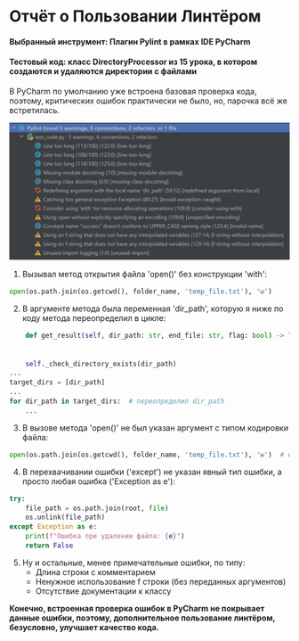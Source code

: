 # Отчёт о Пользовании Линтёром

#### Выбранный инструмент: Плагин Pylint в рамках IDE PyCharm

#### Тестовый код: класс DirectoryProcessor из 15 урока, в котором создаются и удаляются директории с файлами


В PyCharm по умолчанию уже встроена базовая проверка кода, поэтому, критических ошибок практически не было,
но, парочка всё же встретилась.

![Скриншот с ошибками линтёра](https://github.com/cyrilliusg/High-School-of-Programming/blob/main/lesson_20/error_logs.PNG)

1. Вызывал метод открытия файла 'open()' без конструкции 'with':

```python
open(os.path.join(os.getcwd(), folder_name, 'temp_file.txt'), 'w')
```

2. В аргументе метода была переменная 'dir_path', которую я ниже по коду метода переопределил в цикле:

```python
    def get_result(self, dir_path: str, end_file: str, flag: bool) -> list:


    self._check_directory_exists(dir_path)
...
target_dirs = [dir_path]
...
for dir_path in target_dirs:  # переопределил dir_path
    ...
```

3. В вызове метода 'open()' не был указан аргумент с типом кодировки файла:

```python
open(os.path.join(os.getcwd(), folder_name, 'temp_file.txt'), 'w')  # encoding='UTF-8'
```

4. В перехвачивании ошибки ('except') не указан явный тип ошибки, а просто любая ошибка ('Exception as e'):

```python
try:
    file_path = os.path.join(root, file)
    os.unlink(file_path)
except Exception as e:
    print(f"Ошибка при удалении файла: {e}")
    return False
```

5. Ну и остальные, менее примечательные ошибки, по типу:
    * Длина строки с комментарием
    * Ненужное использование f строки (без переданных аргументов)
    * Отсутствие документации к классу

**Конечно, встроенная проверка ошибок в PyCharm не покрывает данные ошибки, поэтому,
дополнительное пользование линтёром, безусловно, улучшает качество кода.**

